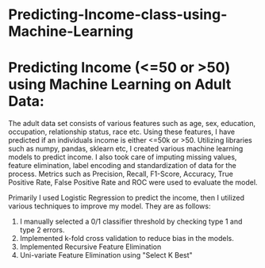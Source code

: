 # Predicting-Income-class-using-Machine-Learning
Predicting Income (<=50 or >50) using Machine Learning on Adult Data:
===========================================================================  
The adult data set consists of various features such as age, sex, education, occupation, relationship status, race etc. 
Using these features, I have predicted if an individuals  income is either &lt;=50k or >50. 
Utilizing libraries such as numpy, pandas, sklearn etc, I created various machine learning  models to predict income. 
I also took care of imputing missing values, feature elimination, label encoding and standardization of data for the process.
Metrics such as Precision, Recall,  F1-Score, Accuracy, True Positive Rate, False Positive Rate and ROC were used to evaluate the model. 

Primarily I used Logistic Regression to predict the income, then I utilized various techniques to improve my model. 
They are as follows:  
1. I manually selected a 0/1 classifier threshold by checking type 1 and type 2 errors.
2. Implemented k-fold cross validation to reduce bias in the models. 
3. Implemented Recursive Feature Elimination 
4. Uni-variate Feature Elimination using "Select K Best"
